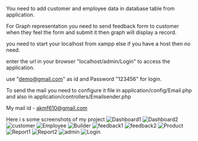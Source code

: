 You need to add customer and employee data in database table from application.

For Graph representation you need to send feedback form to customer when they feel the form and submit it then graph will display a record.

you need to start your localhost from xampp else if you have a host then no need.

enter the url in your browser "localhost/admin/Login" to access the application.

use "demo@gmail.com" as id and Password "123456" for login.

To send the mail you need to configure it file in
	application/config/Email.php    and also in     application/controllers/Emailsender.php

My mail id - akmf610@gmail.com 

Here i s some screenshots of my project
![Dashboard1](https://github.com/akshaymatere-333/Product-Feedback-Management-System/assets/130675828/99993c80-a5be-4bbd-8dec-dba259349b53)
![Dashboard2](https://github.com/akshaymatere-333/Product-Feedback-Management-System/assets/130675828/4058e050-c68f-4fc0-8a3a-e9084915adbf)
![customer](https://github.com/akshaymatere-333/Product-Feedback-Management-System/assets/130675828/df47fa5a-ee60-4717-afa9-bb0d793a4393)
![Employee](https://github.com/akshaymatere-333/Product-Feedback-Management-System/assets/130675828/1e3c6b8e-cb96-448c-87ed-13c9fdb30637)
![Builder](https://github.com/akshaymatere-333/Product-Feedback-Management-System/assets/130675828/65d03037-e0ff-4fc1-bab1-20b4c1f4435b)
![feedback1](https://github.com/akshaymatere-333/Product-Feedback-Management-System/assets/130675828/4d238950-4b6e-4bec-b063-51f21b7dd7cb)
![feedback2](https://github.com/akshaymatere-333/Product-Feedback-Management-System/assets/130675828/482d2f70-1657-4299-8938-06c3f1849987)
![Product](https://github.com/akshaymatere-333/Product-Feedback-Management-System/assets/130675828/fc3958b1-3d7d-45d4-9157-56f62409fe37)
![Report1](https://github.com/akshaymatere-333/Product-Feedback-Management-System/assets/130675828/77510cac-6b4c-46e1-bf4c-3e324098b6aa)
![Report2](https://github.com/akshaymatere-333/Product-Feedback-Management-System/assets/130675828/e8049cf6-75bf-42fd-ab0a-562c901cb8ba)
![admin](https://github.com/akshaymatere-333/Product-Feedback-Management-System/assets/130675828/1db94d3a-beb0-4bb3-8acc-bbff1559cb81)
![Login](https://github.com/akshaymatere-333/Product-Feedback-Management-System/assets/130675828/13d755df-b641-414d-96e2-32b65895f611)
